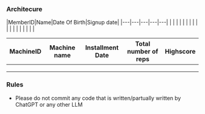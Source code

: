 ### Architecure

|MemberID|Name|Date Of Birth|Signup date|
|---|---|---|---|---|
|   |   |   |   |   |
|   |   |   |   |   |
|   |   |   |   |   |

|MachineID|Machine name|Installment Date|Total number of reps|Highscore|
|---|---|---|---|---|
|   |   |   |   |   |
|   |   |   |   |   |
|   |   |   |   |   |

### Rules 
 - Please do not commit any code that is written/partually written by ChatGPT or any other LLM 

